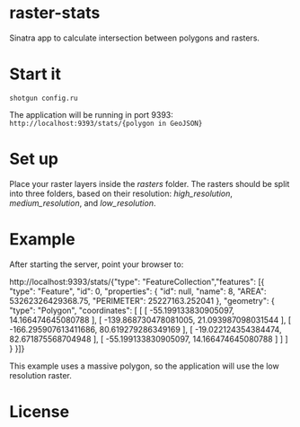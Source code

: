 raster-stats
============

Sinatra app to calculate intersection between polygons and rasters.


Start it
============

<pre><code>shotgun config.ru</code></pre>
The application will be running in port 9393:
<code>http://localhost:9393/stats/{polygon in GeoJSON}</code>


Set up
============

Place your raster layers inside the <em>rasters</em> folder. The rasters should be split into three folders, based on their resolution: <em>high_resolution</em>, <em>medium_resolution</em>, and <em>low_resolution</em>.


Example
===========

After starting the server, point your browser to:

http://localhost:9393/stats/{"type": "FeatureCollection","features": [{ "type": "Feature", "id": 0, "properties": { "id": null, "name": 8, "AREA": 53262326429368.75, "PERIMETER": 25227163.252041 }, "geometry": { "type": "Polygon", "coordinates": [ [ [ -55.199133830905097, 14.166474645080788 ], [ -139.868730478081005, 21.093987098031544 ], [ -166.295907613411686, 80.619279286349169 ], [ -19.022124354384474, 82.671875568704948 ], [ -55.199133830905097, 14.166474645080788 ] ] ] } }]}

This example uses a massive polygon, so the application will use the low resolution raster.


License
===========